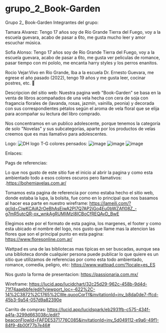 # grupo_2_Book-Garden
Grupo 2_ Book-Garden
Integrantes del grupo:

Tamara Alvarez: Tengo 17 años soy de Río Grande Tierra del Fuego, voy a la escuela guevara, acabo de pasar a 6to, me gusta mucho leer y amor escuchar música.

Sofia Alonso: Tengo 17 años soy de Rio Grande Tierra del Fuego, voy a la escuela guevara, acabo de pasar a 6to, me gusta ver peliculas de romance, pasar tiempo con mi pololo, me encanta harry styles y los perros enanitos.

Rocio Vejar:Vivo en Rio Grande, Iba a la escuela Dr. Ernesto Guevara, me egrese el año pasado (2022), tengo 19 años y me gusta leer, cocinar postres, etc. 💋


Descripcion del sitio web:
Nuestra pagina web "Book-Garden" se basa en la venta de libros acompañados de una vela hecha con cera de soja con fragancia florales de (lavanda, rosas, jazmín, vainilla, peonia) y decorada con sus correspondientes pétalos según el aroma de vela floral que se elija para acompañar su lectura del libro comprado.

Nos concentramos en un publico adolescente,  porque tenemos la categoría de solo "Novelas" y sus subcategorías, aparte por los productos de velas creemos que es mas llamativo para adolescentes.
 
Logo: 
![DH logo T-G](https://user-images.githubusercontent.com/121958067/214612472-072287b2-3366-4d59-8048-3da7ef9ef511.png)
colores pensados:
![image](https://user-images.githubusercontent.com/121958067/214612626-1e96d9ea-0176-4034-915c-8f2f6da4763e.png)
![image](https://user-images.githubusercontent.com/121958067/214612688-5ea6546d-693c-4616-b4fd-725bc4516a8a.png)
![image](https://user-images.githubusercontent.com/121958067/214612762-bc1b0a51-cf49-444c-b5bd-211a21ec89ac.png)



Enlaces:

Pags de referencias:

Lo que nos gusto de este sitio fue el inicio al abrir la pagina y como esta ambientado todo a esos colores oscuros pero llamativos: .https://bohemiavelas.com.ar/  

Tomamos esta pagina de referencia por como estaba hecho el sitio web, donde estaba la lupa, la bolsita, fue como en lo principal que nos basamos al hacer esa parte en nuestro wireframe: https://lameili.com/?gclid=CjwKCAiA2rOeBhAsEiwA2Pl7Q7AP2jGo4Eu0bWZAfl08Z_-g7mR5utcQR-ox_wnkAgRUMljMzl8ICBoCfREQAvD_BwE 

Elegimos este por el formato de esta pagina, los margenes, el footer y como esta ubicado el nombre del logo, nos gusto que llame mas la atencion las flores que son el principal punto en esta pagina: https://www.floresonline.com.ar/ 

Wattpad es una de las bibliotecas mas tipicas en ser buscadas, aunque sea una biblioteca donde cualquier persona puede publicar lo que quiere es un sitio que utilizamos de referencias por como esta todo ambientado, romance, comedia, peligro, etc: https://www.wattpad.com/?locale=es_ES 

Nos gusto la forma de presentacion: 
https://passionaria.com.mx/ 



Wireframe: https://lucid.app/lucidchart/32c25d29-962c-458b-9d4d-71f74aaebbfe/edit?viewport_loc=-622%2C-14%2C3872%2C1765%2CWe.quooCqrTf&invitationId=inv_b8da0de7-ffcd-45b3-9a54-057d9a82390e

Carrito de compras: https://lucid.app/lucidspark/eb2931fb-c575-434f-a4fa-3299d663038c/edit?beaconFlowId=FAFDE5371776C085&invitationId=inv_5d049112-e9a6-49f1-84f9-4b00f77b7e46#
